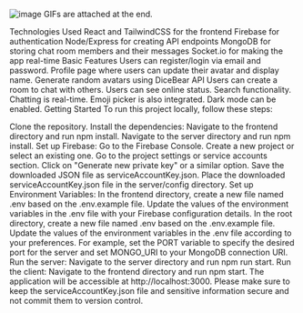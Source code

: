 
![image](https://github.com/user-attachments/assets/88daf1a6-76f1-40f6-b13b-07749d72c523)
GIFs are attached at the end.

Technologies Used
React and TailwindCSS for the frontend
Firebase for authentication
Node/Express for creating API endpoints
MongoDB for storing chat room members and their messages
Socket.io for making the app real-time
Basic Features
Users can register/login via email and password.
Profile page where users can update their avatar and display name.
Generate random avatars using DiceBear API
Users can create a room to chat with others.
Users can see online status.
Search functionality.
Chatting is real-time.
Emoji picker is also integrated.
Dark mode can be enabled.
Getting Started
To run this project locally, follow these steps:

Clone the repository.
Install the dependencies:
Navigate to the frontend directory and run npm install.
Navigate to the server directory and run npm install.
Set up Firebase:
Go to the Firebase Console.
Create a new project or select an existing one.
Go to the project settings or service accounts section.
Click on "Generate new private key" or a similar option.
Save the downloaded JSON file as serviceAccountKey.json.
Place the downloaded serviceAccountKey.json file in the server/config directory.
Set up Environment Variables:
In the frontend directory, create a new file named .env based on the .env.example file.
Update the values of the environment variables in the .env file with your Firebase configuration details.
In the root directory, create a new file named .env based on the .env.example file.
Update the values of the environment variables in the .env file according to your preferences. For example, set the PORT variable to specify the desired port for the server and set MONGO_URI to your MongoDB connection URI.
Run the server:
Navigate to the server directory and run npm run start.
Run the client:
Navigate to the frontend directory and run npm start.
The application will be accessible at http://localhost:3000.
Please make sure to keep the serviceAccountKey.json file and sensitive information secure and not commit them to version control.

